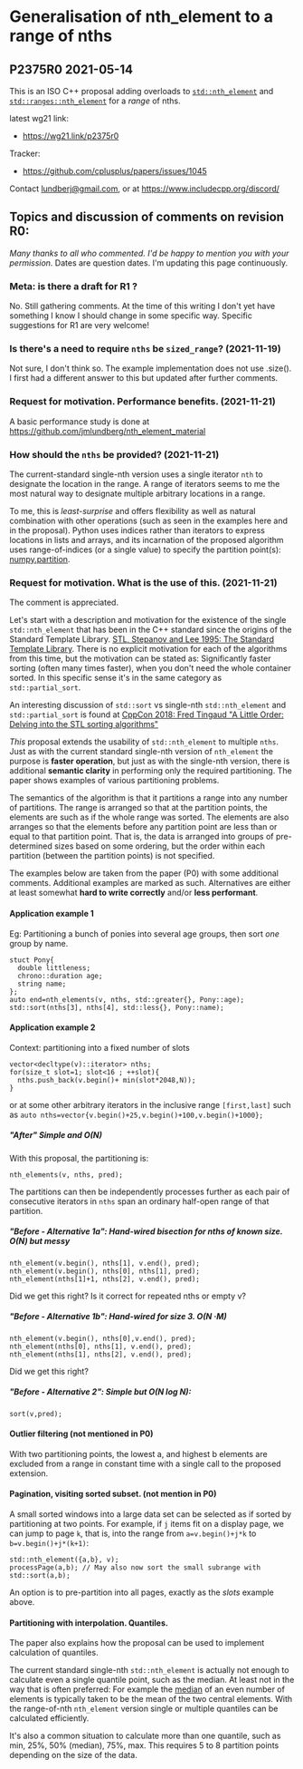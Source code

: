 # Generalisation of nth_element to a range of nths

## P2375R0 2021-05-14

This is an ISO C++ proposal adding overloads to
[`std::nth_element`](https://en.cppreference.com/w/cpp/algorithm/nth_element) and
[`std::ranges::nth_element`](https://en.cppreference.com/w/cpp/algorithm/ranges/nth_element)
for a *range* of nths.

latest wg21 link:

- https://wg21.link/p2375r0

Tracker:

- https://github.com/cplusplus/papers/issues/1045

Contact lundberj@gmail.com, or at https://www.includecpp.org/discord/

## Topics and discussion of comments on revision R0:

*Many thanks to all who commented. I'd be happy to mention you with your permission.* Dates are question dates. I'm updating this page continuously.

### Meta: is there a draft for R1 ?

No. Still gathering comments. At the time of this writing I don't yet have something I know I should change in some specific way. Specific suggestions for R1 are very welcome!

### Is there's a need to require `nths` be `sized_range`? (2021-11-19)

Not sure, I don't think so. The example implementation does not use .size(). I first had a different answer to this but updated after further comments.

### Request for motivation. Performance benefits. (2021-11-21)

A basic performance study is done at https://github.com/jmlundberg/nth_element_material

### How should the `nths` be provided? (2021-11-21)

The current-standard single-nth version uses a single iterator `nth` to designate the location in the range. A range of iterators seems to me the most natural way to designate multiple arbitrary locations in a range.

To me, this is *least-surprise* and offers flexibility as well as natural combination with other operations (such as seen in the examples here and in the proposal). Python uses indices rather than iterators to express locations in lists and arrays, and its incarnation of the proposed algorithm uses range-of-indices (or a single value) to specify the partition point(s): [numpy.partition](https://numpy.org/doc/stable/reference/generated/numpy.partition.html).


### Request for motivation. What is the use of this. (2021-11-21)

The comment is appreciated.

Let's start with a description and motivation for the existence of the single `std::nth_element` that has been in the
C++ standard since the origins of the Standard Template Library. [STL, Stepanov and Lee 1995: The Standard Template Library](http://stepanovpapers.com/STL/DOC.PDF). There is no explicit motivation for each of the algorithms from this time, but the motivation can be stated as: Significantly faster sorting (often many times faster), when you don't need the whole container sorted.
In this specific sense it's in the same category as `std::partial_sort`.

An interesting discussion of `std::sort` vs single-nth `std::nth_element` and `std::partial_sort` is found at [CppCon 2018: Fred Tingaud "A Little Order: Delving into the STL sorting algorithms"](https://www.youtube.com/watch?v=-0tO3Eni2uo)

*This* proposal extends the usability of `std::nth_element` to multiple `nths`. Just as with the current standard single-nth version of `nth_element` the purpose is **faster operation**, but just as with the single-nth version, there is
additional **semantic clarity** in performing only the required partitioning. The paper shows examples of various
partitioning problems.

The semantics of the algorithm is that it partitions a range into any number of partitions. The range is arranged so that at the partition points, the elements are such as if the whole range was sorted. The elements are also arranges so that the elements before any partition point are less than or equal to that partition point. That is, the data is arranged into groups of pre-determined sizes based on some ordering, but the order within each partition (between the partition points) is not specified.

The examples below are taken from the paper (P0) with some additional comments. Additional examples are marked as such.
Alternatives are either at least somewhat **hard to write correctly** and/or **less performant**.

#### Application example 1

Eg: Partitioning a bunch
of ponies into several age groups, then sort *one* group by name.

```
stuct Pony{
  double littleness;
  chrono::duration age;
  string name;
};
auto end=nth_elements(v, nths, std::greater{}, Pony::age);
std::sort(nths[3], nths[4], std::less{}, Pony::name);
```

#### Application example 2

Context: partitioning into a fixed number of slots
```
vector<decltype(v)::iterator> nths;
for(size_t slot=1; slot<16 ; ++slot){
  nths.push_back(v.begin()+ min(slot*2048,N));
}
```
or at some other arbitrary iterators in the inclusive range `[first,last]` such as
`auto nths=vector{v.begin()+25,v.begin()+100,v.begin()+1000};`

##### "After" Simple and O(N)

With this proposal, the partitioning is:
```
nth_elements(v, nths, pred);
```

The partitions can then be independently processes further as each pair of consecutive iterators in `nths` span an ordinary half-open range of that partition.

##### "Before - Alternative 1a": Hand-wired bisection for nths of known size. O(N) but messy

```
nth_element(v.begin(), nths[1], v.end(), pred);
nth_element(v.begin(), nths[0], nths[1], pred);
nth_element(nths[1]+1, nths[2], v.end(), pred);
```

Did we get this right? Is it correct for repeated nths or empty v?

##### "Before - Alternative 1b": Hand-wired for size 3. O(N ·M)

```
nth_element(v.begin(), nths[0],v.end(), pred);
nth_element(nths[0], nths[1], v.end(), pred);
nth_element(nths[1], nths[2], v.end(), pred);
```

Did we get this right?

##### "Before - Alternative 2": Simple but O(N log N):

```
sort(v,pred);
```

#### Outlier filtering (not mentioned in P0)

With two partitioning points, the lowest a, and highest b elements are excluded from a range in constant time with a single call to the proposed extension.

#### Pagination, visiting sorted subset. (not mention in P0)

A small sorted windows into a large data set can be selected as if sorted by partitioning at two points. For example, if `j` items fit on a display page, we can jump to page `k`, that is, into the range from `a=v.begin()+j*k` to `b=v.begin()+j*(k+1)`:
```
std::nth_element({a,b}, v);
processPage(a,b); // May also now sort the small subrange with std::sort(a,b);
```
An option is to pre-partition into all pages, exactly as the *slots* example above.

#### Partitioning with interpolation. Quantiles.

The paper also explains how the proposal can be used to implement calculation of quantiles.

The current standard single-nth `std::nth_element` is actually not enough to calculate even a single quantile point, such as the median. At least not in the way that is often preferred: For example the [median](https://en.wikipedia.org/wiki/Median) of an even number of elements is typically taken  to be the mean of the two central elements. With the range-of-nth `nth_element` version single or multiple quantiles can be calculated efficiently.

It's also a common situation to calculate more than one quantile, such as min, 25%, 50% (median), 75%, max. This requires 5 to 8 partition points depending on the size of the data.
